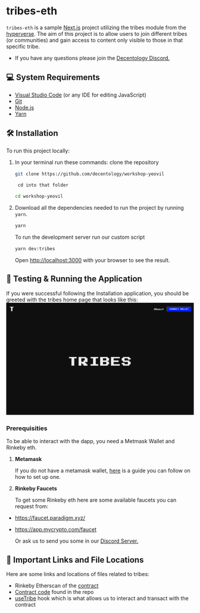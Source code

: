 

# tribes-eth

`tribes-eth` is a sample [Next.js](https://nextjs.org/) project utilizing the tribes module from the [hyperverse](https://www.decentology.com/hyperverse). The aim of this project is to allow users to join different tribes (or communities) and gain access to content only visible to those in that specific tribe.

- If you have any questions please join the [Decentology Discord.](http://discord.gg/decentology)


## 💻 System Requirements
- [Visual Studio Code](https://code.visualstudio.com/download) (or any IDE for editing JavaScript)
- [Git](https://git-scm.com/)
- [Node.js](https://nodejs.org/en/)
- [Yarn](https://classic.yarnpkg.com/en/docs/install#mac-stable)


## 🛠 Installation
To run this project locally:

1. In your terminal run these commands:
    clone the repository
    ```bash
    git clone https://github.com/decentology/workshop-yeovil
    ```
        cd into that folder
    ```bash
    cd workshop-yeovil
    ```
    

2. Download all the dependencies needed to run the project by running `yarn`. 
    ```bash
    yarn
    ```
    To run the development server run our custom script 
    ```bash
    yarn dev:tribes
    ```
    

    Open [http://localhost:3000](http://localhost:3000/) with your browser to see the result. 


##  🏁 Testing & Running the Application
If you were successful following the Installation application, you should be greeted with the tribes home page that looks like this:
<img src="./apps/ethereum/tribes/public/tribes-home.png" alt="tribes"/>


### Prerequisities
To be able to interact with the dapp, you need a Metmask Wallet and Rinkeby eth.

1. **Metamask**

    If you do not have a metamask wallet, [here](https://www.surgewomen.io/learn-about-web3/set-up-metamask-wallet) is a guide you can follow on how to set up one.

2. **Rinkeby Faucets**
    
    To get some Rinkeby eth here are some available faucets you can request from:
- https://faucet.paradigm.xyz/
- https://app.mycrypto.com/faucet

    Or ask us to send you some in our [Discord Server.](http://discord.gg/decentology)

## 📌 Important Links and File Locations

Here are some links and locations of files related to tribes:

- Rinkeby Etherscan of the [contract](https://rinkeby.etherscan.io/address/0x410E22b393B3A90953c0677F2282E331580ed45b)
- [Contract code](https://github.com/decentology/workshop-yeovil/blob/workshop/yeovil/packages/hyperverse-ethereum-tribes/contracts/Tribes.sol) found in the repo
- [useTribe](https://github.com/decentology/workshop-yeovil/blob/workshop/yeovil/packages/hyperverse-ethereum-tribes/source/useTribes.ts) hook which is what allows us to interact and transact with the contract

